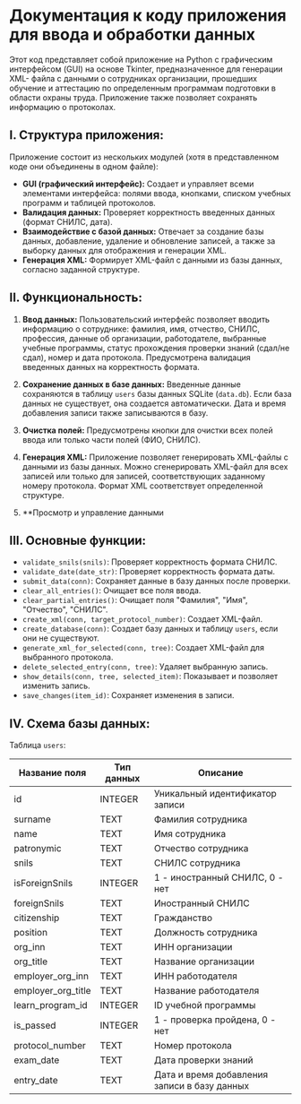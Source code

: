 # Документация к коду приложения для ввода и обработки данных

Этот код представляет собой приложение на Python с графическим интерфейсом (GUI) на основе Tkinter, предназначенное для генерации XML- файла с данными о сотрудниках организации, прошедших обучение и аттестацию по определенным программам подготовки в области охраны труда. Приложение также позволяет сохранять информацию о протоколах.

## I. Структура приложения:

Приложение состоит из нескольких модулей (хотя в представленном коде они объединены в одном файле):

* **GUI (графический интерфейс):** Создает и управляет всеми элементами интерфейса: полями ввода, кнопками, списком учебных программ и таблицей протоколов.
* **Валидация данных:** Проверяет корректность введенных данных (формат СНИЛС, дата).
* **Взаимодействие с базой данных:** Отвечает за создание базы данных, добавление, удаление и обновление записей, а также за выборку данных для отображения и генерации XML.
* **Генерация XML:** Формирует XML-файл с данными из базы данных, согласно заданной структуре.


## II. Функциональность:

1. **Ввод данных:** Пользовательский интерфейс позволяет вводить информацию о сотруднике: фамилия, имя, отчество, СНИЛС, профессия, данные об организации, работодателе, выбранные учебные программы, статус прохождения проверки знаний (сдал/не сдал), номер и дата протокола. Предусмотрена валидация введенных данных на корректность формата.

2. **Сохранение данных в базе данных:** Введенные данные сохраняются в таблицу `users` базы данных SQLite (`data.db`). Если база данных не существует, она создается автоматически. Дата и время добавления записи также записываются в базу.

3. **Очистка полей:** Предусмотрены кнопки для очистки всех полей ввода или только части полей (ФИО, СНИЛС).

4. **Генерация XML:** Приложение позволяет генерировать XML-файлы с данными из базы данных. Можно сгенерировать XML-файл для всех записей или только для записей, соответствующих заданному номеру протокола. Формат XML соответствует определенной структуре.

5. **Просмотр и управление данными 

## III. Основные функции:

* `validate_snils(snils)`: Проверяет корректность формата СНИЛС.
* `validate_date(date_str)`: Проверяет корректность формата даты.
* `submit_data(conn)`: Сохраняет данные в базу данных после проверки.
* `clear_all_entries()`: Очищает все поля ввода.
* `clear_partial_entries()`: Очищает поля "Фамилия", "Имя", "Отчество", "СНИЛС".
* `create_xml(conn, target_protocol_number)`: Создает XML-файл.
* `create_database(conn)`: Создает базу данных и таблицу `users`, если они не существуют.
* `generate_xml_for_selected(conn, tree)`: Создает XML-файл для выбранного протокола.
* `delete_selected_entry(conn, tree)`: Удаляет выбранную запись.
* `show_details(conn, tree, selected_item)`: Показывает и позволяет изменить запись.
* `save_changes(item_id)`: Сохраняет изменения в записи.


## IV. Схема базы данных:

Таблица `users`:

| Название поля          | Тип данных | Описание                                       |
|------------------------|------------|------------------------------------------------|
| id                     | INTEGER    | Уникальный идентификатор записи                |
| surname                | TEXT       | Фамилия сотрудника                             |
| name                   | TEXT       | Имя сотрудника                                 |
| patronymic             | TEXT       | Отчество сотрудника                            |
| snils                  | TEXT       | СНИЛС сотрудника                               |
| isForeignSnils         | INTEGER    | 1 - иностранный СНИЛС, 0 - нет                 |
| foreignSnils           | TEXT       | Иностранный СНИЛС                              |
| citizenship            | TEXT       | Гражданство                                    |
| position               | TEXT       | Должность сотрудника                           |
| org_inn                | TEXT       | ИНН организации                                |
| org_title              | TEXT       | Название организации                           |
| employer_org_inn       | TEXT       | ИНН работодателя                               |
| employer_org_title     | TEXT       | Название работодателя                          |
| learn_program_id       | INTEGER    | ID учебной программы                           |
| is_passed              | INTEGER    | 1 - проверка пройдена, 0 - нет                 |
| protocol_number        | TEXT       | Номер протокола                                |
| exam_date              | TEXT       | Дата проверки знаний                           |
| entry_date             | TEXT       | Дата и время добавления записи в базу данных   |




	

